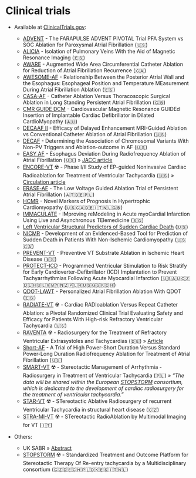 # Clinical trials

- Available at [ClinicalTrials.gov](https://clinicaltrials.gov):

  - [ADVENT](https://clinicaltrials.gov/study/NCT04612244) - The FARAPULSE ADVENT PIVOTAL Trial PFA System vs SOC Ablation for Paroxysmal Atrial Fibrillation (🇺🇸)
  - [ALICIA](https://clinicaltrials.gov/ct2/show/NCT02698631) - Isolation of Pulmonary Veins With the Aid of Magnetic Resonance Imaging (🇪🇸)
  - [AWARE](https://clinicaltrials.gov/ct2/show/NCT02150902) - Augmented Wide Area Circumferential Catheter Ablation for Reduction of Atrial Fibrillation Recurrence (🇨🇦)
  - [AWESOME-AF](https://clinicaltrials.gov/ct2/show/NCT04394923) - Relationship Between the Posterior Atrial Wall and the Esophagus: Esophageal Position and Temperature MEasurement During Atrial Fibrillation Ablation (🇪🇸)
  - [CASA-AF](https://clinicaltrials.gov/ct2/show/NCT02755688) - Catheter Ablation Versus Thoracoscopic Surgical Ablation in Long Standing Persistent Atrial Fibrillation (🇬🇧)
  - [CMR GUIDE DCM](https://clinicaltrials.gov/ct2/show/NCT03993730) - Cardiovascular Magnetic Resonance GUIDEd Insertion of Implantable Cardiac Defibrillator in Dilated CardioMyopathy (🇦🇺)
  - [DECAAF II](https://clinicaltrials.gov/ct2/show/NCT02529319) - Efficacy of Delayed Enhancement MRI-Guided Ablation vs Conventional Catheter Ablation of Atrial Fibrillation (🇺🇸)
  - [DECAF](https://clinicaltrials.gov/ct2/show/NCT01751607) - Determining the Association of Chromosomal Variants With Non-PV Triggers and Ablation-outcome in AF (🇺🇸)
  - [EASY AF](https://clinicaltrials.gov/study/NCT04659213) - Esophagus Deviation During Radiofrequency Ablation of Atrial Fibrillation (🇺🇸) » [JACC article](https://www.jacc.org/doi/10.1016/j.jacep.2023.09.004)
  - [ENCORE-VT](https://clinicaltrials.gov/ct2/show/NCT02919618) ☢️ - Phase I/II Study of EP-guided Noninvasive Cardiac Radioablation for Treatment of Ventricular Tachycardia (🇺🇸) » [Circulation article](https://www.ahajournals.org/doi/10.1161/CIRCULATIONAHA.118.038261)
  - [ERASE-AF](https://clinicaltrials.gov/ct2/show/NCT02732626) - The Low Voltage Guided Ablation Trial of Persistent Atrial Fibrillation (🇦🇹🇩🇪🇵🇱)
  - [HCMR](https://clinicaltrials.gov/ct2/show/NCT01915615) - Novel Markers of Prognosis in Hypertrophic Cardiomyopathy (🇺🇸🇨🇦🇩🇪🇮🇹🇳🇱🇬🇧)
  - [IMMACULATE](https://clinicaltrials.gov/ct2/show/NCT02468349) - IMproving reModeling in Acute myoCardial Infarction Using Live and Asynchronous TElemedicine (🇸🇬)
  - [Left Ventricular Structural Predictors of Sudden Cardiac Death](https://clinicaltrials.gov/ct2/show/NCT01076660) (🇺🇸)
  - [NICMR](https://clinicaltrials.gov/ct2/show/NCT02657967) - Development of an Evidenced-Based Tool for Prediction of Sudden Death in Patients With Non-Ischemic Cardiomyopathy (🇺🇸🇨🇦)
  - [PREVENT-VT](https://clinicaltrials.gov/ct2/show/NCT04675073) - Preventive VT Substrate Ablation in Ischemic Heart Disease (🇪🇸)
  - [PROTECT-ICD](https://clinicaltrials.gov/ct2/show/NCT03588286) - Programmed Ventricular Stimulation to Risk Stratify for Early Cardioverter-Defibrillator (ICD) Implantation to Prevent Tachyarrhythmias Following Acute Myocardial Infarction (🇺🇸🇦🇺🇨🇿🇩🇪🇭🇺🇱🇻🇲🇾🇳🇿🇵🇱🇷🇺🇸🇬🇸🇰🇨🇭)
  - [QDOT-LAWT](https://clinicaltrials.gov/ct2/show/NCT04298177) - Personalized Atrial Fibrillation Ablation With QDOT (🇪🇸)
  - [RADIATE-VT](https://clinicaltrials.gov/ct2/show/NCT05765175) ☢️ - Cardiac RADIoablation Versus Repeat Catheter Ablation: a Pivotal Randomized Clinical Trial Evaluating Safety and Efficacy for Patients With High-risk Refractory Ventricular Tachycardia (🇺🇸)
  - [RAVENTA](https://clinicaltrials.gov/ct2/show/NCT03867747) ☢️ - Radiosurgery for the Treatment of Refractory Ventricular Extrasystoles and Tachycardias (🇩🇪) » [Article](https://link.springer.com/article/10.1007/s00392-020-01650-9)
  - [Short-AF](https://clinicaltrials.gov/ct2/show/NCT04148664) - A Trial of High Power-Short Duration Versus Standard Power-Long Duration Radiofrequency Ablation for Treatment of Atrial Fibrillation (🇺🇸)
  - [SMART-VT](https://clinicaltrials.gov/ct2/show/NCT04642963) ☢️ - Stereotactic Management of Arrhythmia - Radiosurgery in Treatment of Ventricular Tachycardia (🇵🇱) » _“The data will be shared within the European [STOPSTORM](https://stopstorm.eu/en) consortium, which is dedicated to the development of cardiac radiosurgery for the treatment of ventricular tachycardia.”_
  - [STAR-VT](https://clinicaltrials.gov/ct2/show/NCT03819504) ☢️ - STereotactic Ablative Radiosurgery of recurrent Ventricular Tachycardia in structural heart disease (🇨🇿)
  - [STRA-MI-VT](https://clinicaltrials.gov/ct2/show/NCT04066517) ☢️ - STereotactic RadioAblation by Multimodal Imaging for VT (🇮🇹)

- Others:

  - UK SABR » [Abstract](https://www.radiographyonline.com/article/S1078-8174(19)30182-8/fulltext)
  - [STOPSTORM](https://stopstorm.eu/en) ☢️ - Standardized Treatment and Outcome Platform for Stereotactic Therapy Of Re-entry tachycardia by a Multidisciplinary consortium (🇨🇿🇩🇪🇨🇭🇵🇱🇩🇰🇪🇸🇮🇹🇳🇱)
